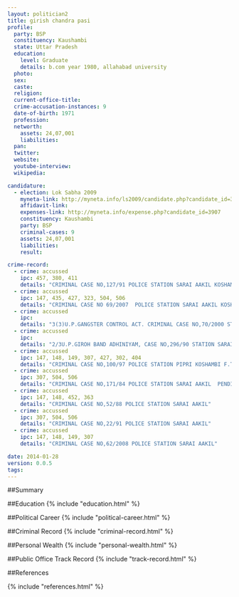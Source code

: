 ```yaml
---
layout: politician2
title: girish chandra pasi
profile: 
  party: BSP
  constituency: Kaushambi
  state: Uttar Pradesh
  education: 
    level: Graduate
    details: b.com year 1980, allahabad university
  photo: 
  sex: 
  caste: 
  religion: 
  current-office-title: 
  crime-accusation-instances: 9
  date-of-birth: 1971
  profession: 
  networth: 
    assets: 24,07,001
    liabilities: 
  pan: 
  twitter: 
  website: 
  youtube-interview: 
  wikipedia: 

candidature: 
  - election: Lok Sabha 2009
    myneta-link: http://myneta.info/ls2009/candidate.php?candidate_id=3907
    affidavit-link: 
    expenses-link: http://myneta.info/expense.php?candidate_id=3907
    constituency: Kaushambi 
    party: BSP
    criminal-cases: 9
    assets: 24,07,001
    liabilities: 
    result:  

crime-record: 
  - crime: accussed
    ipc: 457, 380, 411
    details: "CRIMINAL CASE NO,127/91 POLICE STATION SARAI AAKIL KOSHAMBI  CASE NO,2258/2004 COURT CJM KOSHAMBI DATE 02.05.94" 
  - crime: accussed
    ipc: 147, 435, 427, 323, 504, 506
    details: "CRIMINAL CASE NO 69/2007  POLICE STATION SARAI AAKIL KOSHAMBI COURT J.M. KOSHAMBI DATE 25.09.2007" 
  - crime: accussed
    ipc: 
    details: "3(3)U.P.GANGSTER CONTROL ACT. CRIMINAL CASE NO,70/2000 STATION SARAI AAKIL KOSHAMBI  COURT D.M. KOSHAMBI CASE NO,6/12/31/46/2001" 
  - crime: accussed
    ipc: 
    details: "2/3U.P.GIROH BAND ADHINIYAM, CASE NO,296/90 STATION SARAI AAKIL KOSHAMBI COURT D.M. KOSHAMBI  5/95 COURT SPECIAL JUDGE GENGSTER ALLAHABAD" 
  - crime: accussed
    ipc: 147, 148, 149, 307, 427, 302, 404
    details: "CRIMINAL CASE NO,100/97 POLICE STATION PIPRI KOSHAMBI F.T.C COURT NO,23 ALLAHABAD" 
  - crime: accussed
    ipc: 307, 504, 506
    details: "CRIMINAL CASE NO,171/84 POLICE STATION SARAI AAKIL  PENDING CASE CASE NO,22/91 and 62/2008 CJM and JM KOSHAMBI" 
  - crime: accussed
    ipc: 147, 148, 452, 363
    details: "CRIMINAL CASE NO,52/88 POLICE STATION SARAI AAKIL" 
  - crime: accussed
    ipc: 307, 504, 506
    details: "CRIMINAL CASE NO,22/91 POLICE STATION SARAI AAKIL" 
  - crime: accussed
    ipc: 147, 148, 149, 307
    details: "CRIMINAL CASE NO,62/2008 POLICE STATION SARAI AAKIL" 

date: 2014-01-28
version: 0.0.5
tags: 
---
```

##Summary


##Education
{% include "education.html" %}


##Political Career
{% include "political-career.html" %}


##Criminal Record
{% include "criminal-record.html" %}


##Personal Wealth
{% include "personal-wealth.html" %}


##Public Office Track Record
{% include "track-record.html" %}


##References


{% include "references.html" %}